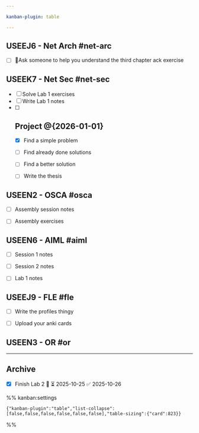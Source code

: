 ```yaml
---

kanban-plugin: table

---
```


## USEEJ6 - Net Arch #net-arc

- [ ] 🔼Ask someone to help you understand the third chapter ack exercise


## USEEK7 - Net Sec #net-sec

- [ ] Solve Lab 1 exercises
- [ ] Write Lab 1 notes
- [ ] ## Project @{2026-01-01} 
	- [x] Find a simple problem
	- [ ] Find already done solutions
	- [ ] Find a better solution
	- [ ] Write the thesis


## USEEN2 - OSCA #osca

- [ ] Assembly session notes
- [ ] Assembly exercises


## USEEN6 - AIML #aiml

- [ ] Session 1 notes
- [ ] Session 2 notes
- [ ] Lab 1 notes


## USEEJ9 - FLE #fle

- [ ] Write the profiles thingy
- [ ] Upload your anki cards


## USEEN3 - OR #or



***

## Archive

- [x] Finish Lab 2 🔺 ⏳ 2025-10-25 ✅ 2025-10-26

%% kanban:settings
```
{"kanban-plugin":"table","list-collapse":[false,false,false,false,false,false],"table-sizing":{"card":823}}
```
%%